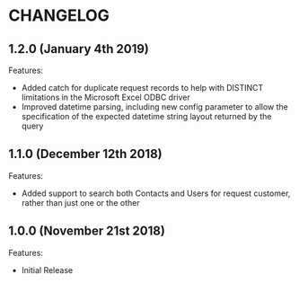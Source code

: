 # CHANGELOG

## 1.2.0 (January 4th 2019)

Features:

- Added catch for duplicate request records to help with DISTINCT limitations in the Microsoft Excel ODBC driver
- Improved datetime parsing, including new config parameter to allow the specification of the expected datetime string layout returned by the query

## 1.1.0 (December 12th 2018)

Features:

- Added support to search both Contacts and Users for request customer, rather than just one or the other

## 1.0.0 (November 21st 2018)

Features:

- Initial Release
